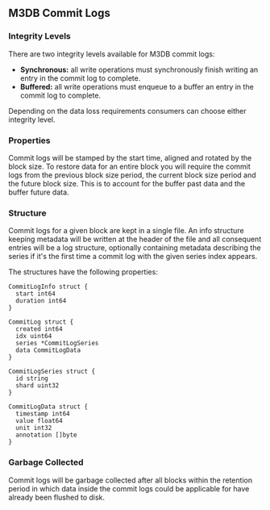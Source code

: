 ## M3DB Commit Logs

### Integrity Levels

There are two integrity levels available for M3DB commit logs:

- **Synchronous:** all write operations must synchronously finish writing an entry in the commit log to complete.
- **Buffered:** all write operations must enqueue to a buffer an entry in the commit log to complete.

Depending on the data loss requirements consumers can choose either integrity level.

### Properties

Commit logs will be stamped by the start time, aligned and rotated by the block size.  To restore data for an entire block you will require the commit logs from the previous block size period, the current block size period and the future block size.  This is to account for the buffer past data and the buffer future data.

### Structure

Commit logs for a given block are kept in a single file.  An info structure keeping metadata will be written at the header of the file and all consequent entries will be a log structure, optionally containing metadata describing the series if it's the first time a commit log with the given series index appears.

The structures have the following properties:

```
CommitLogInfo struct {
  start int64
  duration int64
}

CommitLog struct {
  created int64
  idx uint64
  series *CommitLogSeries
  data CommitLogData
}

CommitLogSeries struct {
  id string
  shard uint32
}

CommitLogData struct {
  timestamp int64
  value float64
  unit int32
  annotation []byte
}
```

### Garbage Collected

Commit logs will be garbage collected after all blocks within the retention period in which data inside the commit logs could be applicable for have already been flushed to disk.

